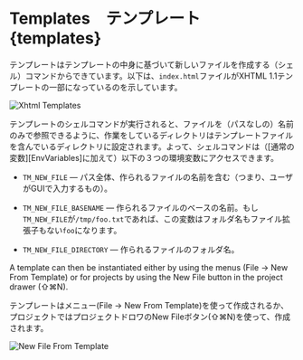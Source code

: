 # Templates　テンプレート {templates}


テンプレートはテンプレートの中身に基づいて新しいファイルを作成する（シェル）コマンドからできています。以下は、`index.html`ファイルがXHTML 1.1テンプレートの一部になっているのを示しています。


![Xhtml Templates](xhtml_templates.png)

テンプレートのシェルコマンドが実行されると、ファイルを（パスなしの）名前のみで参照できるように、作業をしているディレクトリはテンプレートファイルを含んでいるディレクトリに設定されます。よって、シェルコマンドは（[通常の変数][EnvVariables]に加えて）以下の３つの環境変数にアクセスできます。



 * `TM_NEW_FILE` — パス全体、作られるファイルの名前を含む（つまり、ユーザがGUIで入力するもの）。

 * `TM_NEW_FILE_BASENAME` — 作られるファイルのベースの名前。もし`TM_NEW_FILE`が`/tmp/foo.txt`であれば、この変数はフォルダ名もファイル拡張子もない`foo`になります。
 
 * `TM_NEW_FILE_DIRECTORY` — 作られるファイルのフォルダ名。

A template can then be instantiated either by using the menus (File &#x2192; New From Template) or for projects by using the New File button in the project drawer (&#x21E7;&#x2318;N).

テンプレートはメニュー(File &#x2192; New From Template)を使って作成されるか、プロジェクトではプロジェクトドロワのNew Fileボタン(&#x21E7;&#x2318;N)を使って、作成されます。


![New File From Template](new_file_from_template.png)
